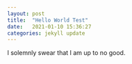 ```yaml
---
layout: post
title:  "Hello World Test"
date:   2021-01-10 15:36:27
categories: jekyll update
---
```


I solemnly swear that I am up to no good. 